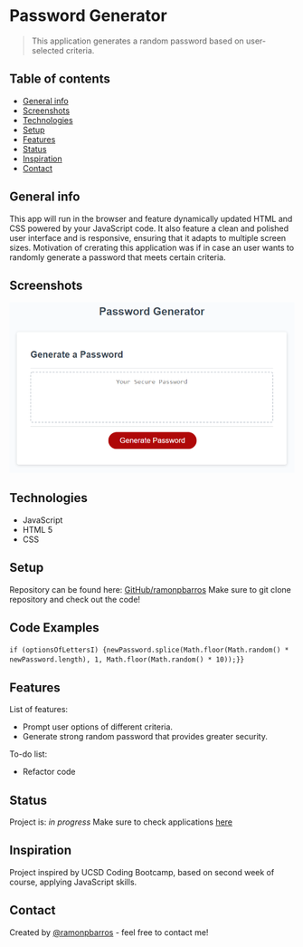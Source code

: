# Password Generator
> This application generates a random password based on user-selected criteria. 

## Table of contents
* [General info](#general-info)
* [Screenshots](#screenshots)
* [Technologies](#technologies)
* [Setup](#setup)
* [Features](#features)
* [Status](#status)
* [Inspiration](#inspiration)
* [Contact](#contact)

## General info
This app will run in the browser and feature dynamically updated HTML and CSS powered by your JavaScript code. It also feature a clean and polished user interface and is responsive, ensuring that it adapts to multiple screen sizes. Motivation of crerating this application was if in case an user wants to randomly generate a password that meets certain criteria.


## Screenshots
![Example screenshot](./Assets/screenshot.png)

## Technologies
* JavaScript
* HTML 5
* CSS

## Setup
Repository can be found here: [GitHub/ramonpbarros](https://github.com/ramonpbarros/password-generator) Make sure to git clone repository and check out the code!

## Code Examples
`if (optionsOfLettersI) {newPassword.splice(Math.floor(Math.random() * newPassword.length), 1, Math.floor(Math.random() * 10));}}`

## Features
List of features:
* Prompt user options of different criteria.
* Generate strong random password that provides greater security.

To-do list:
* Refactor code

## Status
Project is: _in progress_ 
Make sure to check applications [here](https://ramonpbarros.github.io/password-generator/)

## Inspiration
Project inspired by UCSD Coding Bootcamp, based on second week of course, applying JavaScript skills.

## Contact
Created by [@ramonpbarros](https://github.com/ramonpbarros) - feel free to contact me!